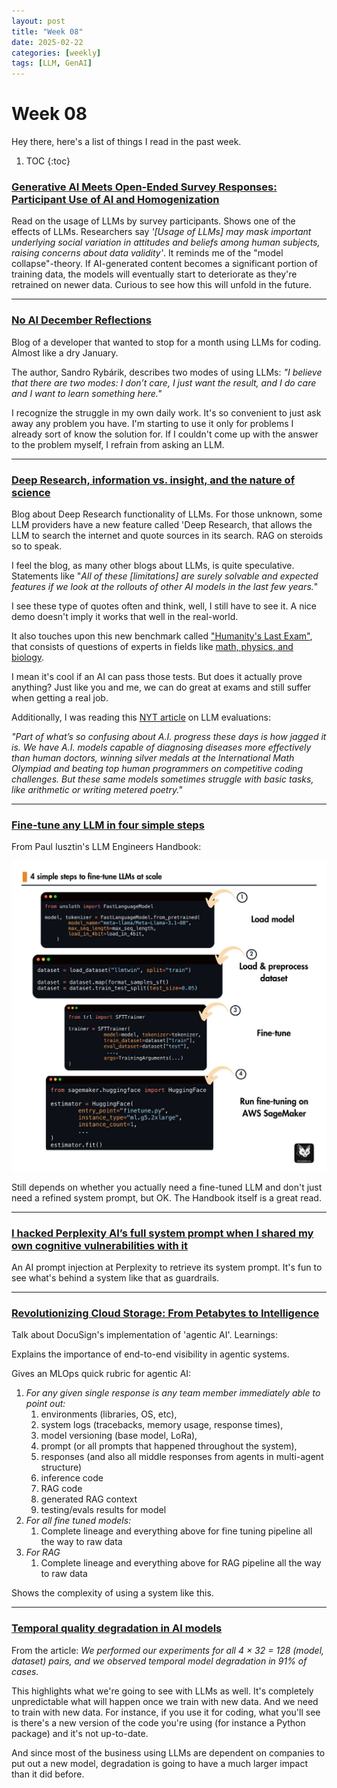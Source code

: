```yaml
---
layout: post
title: "Week 08"
date: 2025-02-22
categories: [weekly]
tags: [LLM, GenAI]
---
```


# Week 08

Hey there, here's a list of things I read in the past week.

1. TOC
{:toc}

### [Generative AI Meets Open-Ended Survey Responses: Participant Use of AI and Homogenization](https://www.gsb.stanford.edu/faculty-research/working-papers/generative-ai-meets-open-ended-survey-responses-participant-use-ai)

Read on the usage of LLMs by survey participants. Shows one of the effects of LLMs. Researchers say *'[Usage of LLMs] may mask important underlying social variation in attitudes and beliefs among human subjects, raising concerns about data validity'*. It reminds me of the "model collapse"-theory. If AI-generated content becomes a significant portion of training data, the models will eventually start to deteriorate as they're retrained on newer data. Curious to see how this will unfold in the future.

---

### [No AI December Reflections](https://blog.rybarix.com/2025/02/09/noaidecember.html)

Blog of a developer that wanted to stop for a month using LLMs for coding. Almost like a dry January.

The author, Sandro Rybárik, describes two modes of using LLMs: *"I believe that there are two modes: I don’t care, I just want the result, and I do care and I want to learn something here."*

I recognize the struggle in my own daily work. It's so convenient to just ask away any problem you have. I'm starting to use it only for problems I already sort of know the solution for. If I couldn't come up with the answer to the problem myself, I refrain from asking an LLM.

---

### [Deep Research, information vs. insight, and the nature of science](https://www.interconnects.ai/p/deep-research-information-vs-insight-in-science)

Blog about Deep Research functionality of LLMs. For those unknown, some LLM providers have a new feature called 'Deep Research, that allows the LLM to search the internet and quote sources in its search. RAG on steroids so to speak.

I feel the blog, as many other blogs about LLMs, is quite speculative. Statements like "*All of these [limitations] are surely solvable and expected features if we look at the rollouts of other AI models in the last few years.*"

I see these type of quotes often and think, well, I still have to see it. A nice demo doesn't imply it works that well in the real-world.

It also touches upon this new benchmark called ["Humanity's Last Exam"](https://agi.safe.ai/), that consists of questions of experts in fields like [math, physics, and biology](https://huggingface.co/datasets/cais/hle).

I mean it's cool if an AI can pass those tests. But does it actually prove anything? Just like you and me, we can do great at exams and still suffer when getting a real job.

Additionally, I was reading this [NYT article](https://www.nytimes.com/2025/01/23/technology/ai-test-humanitys-last-exam.html) on LLM evaluations:

*"Part of what’s so confusing about A.I. progress these days is how jagged it is. We have A.I. models capable of diagnosing diseases more effectively than human doctors, winning silver medals at the International Math Olympiad and beating top human programmers on competitive coding challenges.
But these same models sometimes struggle with basic tasks, like arithmetic or writing metered poetry."*

---

### [Fine-tune any LLM in four simple steps](https://github.com/PacktPublishing/LLM-Engineers-Handbook)

From Paul Iusztin's LLM Engineers Handbook:

![Fine tune LLMs](/assets/fine-tune-llms.png)

Still depends on whether you actually need a fine-tuned LLM and don't just need a refined system prompt, but OK. The Handbook itself is a great read.

---

### [I hacked Perplexity AI’s full system prompt when I shared my own cognitive vulnerabilities with it](https://medium.com/the-generator/prompt-hacking-perplexity-ai-system-instructions-7aa6ee923060)

<!-- Optional: Add image below -->
<!-- ![Image Description](/images/logo.png) -->

An AI prompt injection at Perplexity to retrieve its system prompt. It's fun to see what's behind a system like that as guardrails.

---

### [Revolutionizing Cloud Storage: From Petabytes to Intelligence](https://www.youtube.com/watch?v=cEcGoJrTptA)

<!-- Optional: Add image below -->
<!-- ![Image Description](/images/logo.png) -->

Talk about DocuSign's implementation of 'agentic AI'. Learnings:

Explains the importance of end-to-end visibility in agentic systems.

Gives an MLOps quick rubric for agentic AI:
  1. *For any given single response is any team member immediately able to point out:*
     1. environments (libraries, OS, etc),
     2. system logs (tracebacks, memory usage, response times),
     3. model versioning (base model, LoRa),
     4. prompt (or all prompts that happened throughout the system),
     5. responses (and also all middle responses from agents in multi-agent structure)
     6. inference code
     7. RAG code
     8. generated RAG context
     9. testing/evals results for model
  2.  *For all fine tuned models:*
      1.  Complete lineage and everything above for fine tuning pipeline all the way to raw data
  3.  *For RAG*
      1.  Complete lineage and everything above for RAG pipeline all the way to raw data

Shows the complexity of using a system like this.


---

### [Temporal quality degradation in AI models](https://www.nature.com/articles/s41598-022-15245-z)

<!-- Optional: Add image below -->
<!-- ![Image Description](/images/logo.png) -->

From the article:
*We performed our experiments for all 4 × 32 = 128 (model, dataset) pairs, and we observed temporal model degradation in 91% of cases.*

This highlights what we're going to see with LLMs as well. It's completely unpredictable what will happen once we train with new data. And we need to train with new data. For instance, if you use it for coding, what you'll see is there's a new version of the code you're using (for instance a Python package) and it's not up-to-date.

And since most of the business using LLMs are dependent on companies to put out a new model, degradation is going to have a much larger impact than it did before.
